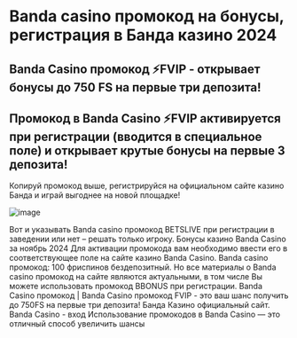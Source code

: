 # Banda casino промокод на бонусы, регистрация в Банда казино 2024


## Banda Сasino промокод ⚡️FVIP - открывает бонусы до 750 FS на первые три депозита!

## Промокод в Banda Сasino ⚡️FVIP активируется при регистрации (вводится в специальное поле) и открывает крутые бонусы на первые 3 депозита! 

Копируй промокод выше, регистрируйся на официальном сайте казино Банда и играй выгоднее на новой площадке!

![image](https://github.com/user-attachments/assets/aba62240-44d0-4284-bb39-bd38fbed9471)


Вот и указывать Banda casino промокод BETSLIVE при регистрации в заведении или нет – решать только игроку.
Бонусы казино Banda Casino за ноябрь 2024 Для активации промокода вам необходимо ввести его в соответствующее поле на сайте казино Banda Casino.
Banda casino промокод: 100 фриспинов бездепозитный. Но все материалы о Banda casino промокод на сайте являются актуальными, в том числе Вы можете использовать промокод BBONUS при регистрации.
Banda Сasino промокод | Banda Casino промокод FVIP - это ваш шанс получить до 750FS на первые три депозита!
Банда Казино официальный сайт. Banda Casino - вход Использование промокодов в Banda Casino — это отличный способ увеличить шансы
